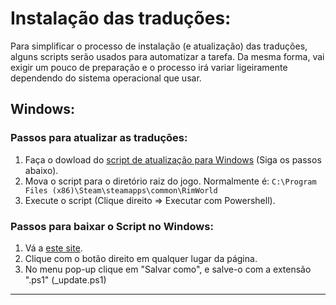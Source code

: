 # Instalação das traduções:
Para simplificar o processo de instalação (e atualização) das traduções, alguns scripts serão usados ​​para automatizar a tarefa.
Da mesma forma, vai exigir um pouco de preparação e o processo irá variar ligeiramente dependendo do sistema operacional que usar.

## Windows:
### Passos para atualizar as traduções:
1. Faça o dowload do [script de atualização para Windows](_update.ps1) (Siga os passos abaixo).
2. Mova o script para o diretório raiz do jogo. Normalmente é: `C:\Program Files (x86)\Steam\steamapps\common\RimWorld`
3. Execute o script (Clique direito => Executar com Powershell).

### Passos para baixar o Script no Windows:
1. Vá a [este site](https://raw.githubusercontent.com/Ludeon/RimWorld-PortugueseBrazilian/master/.Instalação/_update.ps1).
2. Clique com o botão direito em qualquer lugar da página.
3. No menu pop-up clique em "Salvar como", e salve-o com a extensão ".ps1" (_update.ps1)

---
